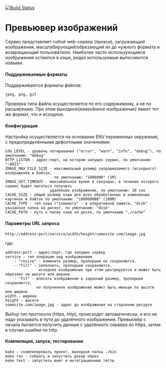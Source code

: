 [![Build Status](https://travis-ci.com/dark705/otus_previewer.svg?branch=master)](https://travis-ci.com/dark705/otus_previewer)

# Превьювер изображений

Сервис представляет собой web-сервер (прокси), загружающий изображения, масштабирующий/обрезающий их до нужного формата 
и возвращающий пользователю.
Наиболее часто использующиеся изображения остаются в кэше, редко используемые вытесняются новыми.

#### Поддерживаемые форматы

Поддерживаются форматы файлов:
    
    jpeg, png, gif

Проверка типа файла осуществляется по его содержимому, а не по расширению.
При этом выходное(изменённое изображение) имеет тот же формат, что и исходное.

#### Конфигурация

Настройка осуществляется на основании ENV переменных окружения, с предопределёнными дефолтными значениями:

    LOG_LEVEL - уровень логирования ("error", "warn", "info", "debug"), по умолчанию: "debug"
    HTTP_LISTEN - адрес:порт, на котором запущен сервис, по умолчанию: ":8013"
    IMAGE_MAX_FILE_SIZE - максимальный размер запрашиваемого (исходного) изображения в байтах, 
                          по умолчанию: "1000000" (1M)
    IMAGE_GET_TIMEOUT - максимальное время в секундах, в течение которого сервис будет пытаться получить 
                        удалённое изображение, по умолчанию: 10 сек 
    CACHE_SIZE - общий размер кэша для всех обработанных и изменённых картинок в байтах по умолчанию: "100000000" (100M)
    CACHE_TYPE - тип кэша ("inmemory" - в оперативной памяти, "disk" - указанная папка на диске), по умолчанию: "disk"
    CACHE_PATH - путь к папке кэша на диске, по умолчанию "./cache"
    
#### Параметры URL запроса

    http://address:port/service/width/height/somesite.com/image.jpg
    
где: 

    address:port - адрес:порт, где запущен сервер
    service - тип операции над изображением 
        - "resize" - изменить размер, пропорции не сохраняются. 
        - "fill" - заполнить, пропорции сохраняются, 
                   исходное изображение при этом центрируется и может быть обрезано по высоте или ширине
        - "fit" - вписать изображение в заданный размер, пропорции сохраняются, 
                  но полученное изображение может быть меньше по высоте или ширине
    width - ширина
    height - высота 
    somesite.com/image.jpg - адрес до изображения на стороннем ресурсе
    
Выбор тип протокола (https, http), происходит автоматически, и его не надо указывать в пути до удалённого изображения. 
Превьювер с начала пытается получить данные с удалённого сервера по https, затем в случае ошибки по http.

#### Компиляция, запуск, тестирование

    make - скомпилировать проект, выходная папка ./bin
    make run - собрать и запустить докер образ
    make test - запустить юнит и интеграционные тесты
